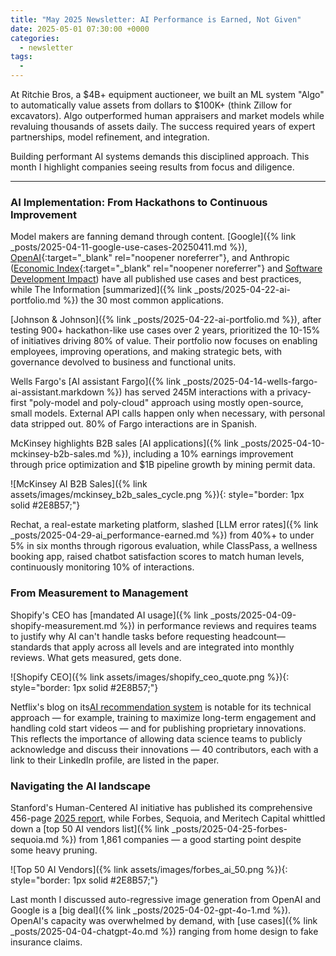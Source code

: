 ```yaml
---
title: "May 2025 Newsletter: AI Performance is Earned, Not Given"
date: 2025-05-01 07:30:00 +0000
categories: 
  - newsletter
tags:
  - 
---
```

At Ritchie Bros, a $4B+ equipment auctioneer, we built an ML system "Algo" to automatically value assets from dollars to $100K+ (think Zillow for excavators). Algo outperformed human appraisers and market models while revaluing thousands of assets daily. The success required years of expert partnerships, model refinement, and integration.

Building performant AI systems demands this disciplined approach. This month I highlight companies seeing results from focus and diligence.
***
### AI Implementation: From Hackathons to Continuous Improvement

Model makers are fanning demand through content. [Google]({% link _posts/2025-04-11-google-use-cases-20250411.md %}), [OpenAI](https://cdn.openai.com/business-guides-and-resources/){:target="_blank" rel="noopener noreferrer"}, and Anthropic ([Economic Index](https://www.anthropic.com/news/the-anthropic-economic-index){:target="_blank" rel="noopener noreferrer"} and [Software Development Impact](https://www.anthropic.com/research/impact-software-development)) have all published use cases and best practices, while The Information [summarized]({% link _posts/2025-04-22-ai-portfolio.md %}) the 30 most common applications.

[Johnson & Johnson]({% link _posts/2025-04-22-ai-portfolio.md %}), after testing 900+ hackathon-like use cases over 2 years, prioritized the 10-15% of initiatives driving 80% of value. Their portfolio now focuses on enabling employees, improving operations, and making strategic bets, with governance devolved to business and functional units.

Wells Fargo's [AI assistant Fargo]({% link _posts/2025-04-14-wells-fargo-ai-assistant.markdown %}) has served 245M interactions with a privacy-first "poly-model and poly-cloud" approach using mostly open-source, small models. External API calls happen only when necessary, with personal data stripped out. 80% of Fargo interactions are in Spanish.

McKinsey highlights B2B sales [AI applications]({% link _posts/2025-04-10-mckinsey-b2b-sales.md %}), including a 10% earnings improvement through price optimization and $1B pipeline growth by mining permit data.

![McKinsey AI B2B Sales]({% link assets/images/mckinsey_b2b_sales_cycle.png %}){: style="border: 1px solid #2E8B57;"}

Rechat, a real-estate marketing platform, slashed [LLM error rates]({% link _posts/2025-04-29-ai_performance-earned.md %}) from 40%+ to under 5% in six months through rigorous evaluation, while ClassPass, a wellness booking app, raised chatbot satisfaction scores to match human levels, continuously monitoring 10% of interactions.

### From Measurement to Management

Shopify's CEO has [mandated AI usage]({% link _posts/2025-04-09-shopify-measurement.md %}) in performance reviews and requires teams to justify why AI can't handle tasks before requesting headcount—standards that apply across all levels and are integrated into monthly reviews. What gets measured, gets done.

![Shopify CEO]({% link assets/images/shopify_ceo_quote.png %}){: style="border: 1px solid #2E8B57;"}

Netflix's blog on its[AI recommendation system](https://netflixtechblog.com/foundation-model-for-personalized-recommendation-1a0bd8e02d39) is notable for its technical approach — for example, training to maximize long-term engagement and handling cold start videos — and for publishing proprietary innovations. This reflects the importance of allowing data science teams to publicly acknowledge and discuss their innovations — 40 contributors, each with a link to their LinkedIn profile, are listed in the paper. 

### Navigating the AI landscape

Stanford's Human-Centered AI initiative has published its comprehensive 456-page [2025 report](https://hai.stanford.edu/ai-index/2025-ai-index-report), while Forbes, Sequoia, and Meritech Capital whittled down a [top 50 AI vendors list]({% link _posts/2025-04-25-forbes-sequoia.md %}) from 1,861 companies — a good starting point despite some heavy pruning.

![Top 50 AI Vendors]({% link assets/images/forbes_ai_50.png %}){: style="border: 1px solid #2E8B57;"}

Last month I discussed auto-regressive image generation from OpenAI and Google is a [big deal]({% link _posts/2025-04-02-gpt-4o-1.md %}). OpenAI's capacity was overwhelmed by demand, with [use cases]({% link _posts/2025-04-04-chatgpt-4o.md %}) ranging from home design to fake insurance claims.
